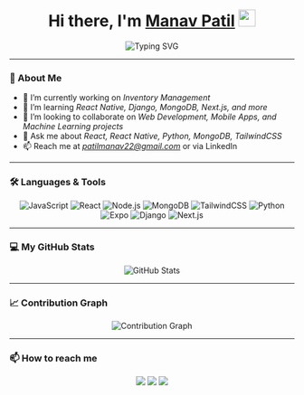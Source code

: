 <!-- Typing effect on name -->
<h1 align="center">
  Hi there, I'm <span><a href="https://github.com/Patilmanav" target="_blank">Manav Patil</a></span> 
  <img src="https://media.giphy.com/media/hvRJCLFzcasrR4ia7z/giphy.gif" width="30px">
</h1>

<p align="center">
  <img src="https://readme-typing-svg.demolab.com?font=Fira+Code&weight=600&size=26&duration=2000&pause=1000&color=F75724&center=true&vCenter=true&width=500&height=60&lines=Full+Stack+Developer;React+%7C+Node.js+%7C+MongoDB;Open+Source+Contributor;Learning+Django+%7C+Flutter+%7C+ML" alt="Typing SVG">
</p>

---

### 👀 About Me
- 🔭 I’m currently working on *Inventory Management*
- 🌱 I’m learning *React Native, Django, MongoDB, Next.js, and more*
- 👯 I’m looking to collaborate on *Web Development, Mobile Apps, and Machine Learning projects*
- 💬 Ask me about *React, React Native, Python, MongoDB, TailwindCSS*
- 📫 Reach me at *patilmanav22@gmail.com* or via LinkedIn

---

### 🛠️ Languages & Tools
<p align="center">
  <img src="https://img.shields.io/badge/JavaScript-F7DF1E?style=flat&logo=javascript&logoColor=black" alt="JavaScript"/>
  <img src="https://img.shields.io/badge/React-20232A?style=flat&logo=react&logoColor=61DAFB" alt="React"/>
  <img src="https://img.shields.io/badge/Node.js-339933?style=flat&logo=nodedotjs&logoColor=white" alt="Node.js"/>
  <img src="https://img.shields.io/badge/MongoDB-4EA94B?style=flat&logo=mongodb&logoColor=white" alt="MongoDB"/>
  <img src="https://img.shields.io/badge/TailwindCSS-38B2AC?style=flat&logo=tailwind-css&logoColor=white" alt="TailwindCSS"/>
  <img src="https://img.shields.io/badge/Python-3776AB?style=flat&logo=python&logoColor=white" alt="Python"/>
  <img src="https://img.shields.io/badge/Expo-1B1F23?style=flat&logo=expo&logoColor=white" alt="Expo"/>
  <img src="https://img.shields.io/badge/Django-092E20?style=flat&logo=django&logoColor=white" alt="Django"/>
  <img src="https://img.shields.io/badge/Next.js-000000?style=flat&logo=nextdotjs&logoColor=white" alt="Next.js"/>
</p>

---

### 💻 My GitHub Stats
<p align="center">
  <img src="https://github-readme-stats.vercel.app/api?username=Patilmanav&show_icons=true&theme=radical" alt="GitHub Stats"/>
</p>

---

### 📈 Contribution Graph
<p align="center">
  <img src="https://activity-graph.herokuapp.com/graph?username=Patilmanav&bg_color=1c1c1e&color=5BCDEC&line=5BCDEC&point=FFFFFF&hide_border=true" alt="Contribution Graph">
</p>

---

### 📫 How to reach me
<p align="center">
  <a href="https://github.com/Patilmanav" target="_blank"><img src="https://img.shields.io/badge/GitHub-181717?style=flat&logo=github&logoColor=white"/></a>
  <a href="mailto:patilmanav22@gmail.com"><img src="https://img.shields.io/badge/Email-D14836?style=flat&logo=gmail&logoColor=white"/></a>
  <a href="https://www.linkedin.com/in/manav-patil" target="_blank"><img src="https://img.shields.io/badge/LinkedIn-0077B5?style=flat&logo=linkedin&logoColor=white"/></a>
</p>
